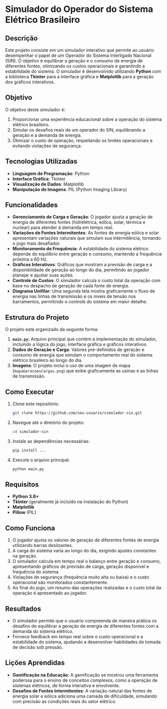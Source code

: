 # Simulador do Operador do Sistema Elétrico Brasileiro

## Descrição

Este projeto consiste em um simulador interativo que permite ao usuário desempenhar o papel de um Operador do Sistema Interligado Nacional (SIN). O objetivo é equilibrar a geração e o consumo de energia de diferentes fontes, otimizando os custos operacionais e garantindo a estabilidade do sistema. O simulador é desenvolvido utilizando **Python** com a biblioteca **Tkinter** para a interface gráfica e **Matplotlib** para a geração dos gráficos interativos.

## Objetivo

O objetivo deste simulador é:
1. Proporcionar uma experiência educacional sobre a operação do sistema elétrico brasileiro.
2. Simular os desafios reais de um operador do SIN, equilibrando a geração e a demanda de energia.
3. Otimizar o custo de operação, respeitando os limites operacionais e evitando violações de segurança.

## Tecnologias Utilizadas

- **Linguagem de Programação**: Python
- **Interface Gráfica**: Tkinter
- **Visualização de Dados**: Matplotlib
- **Manipulação de Imagens**: PIL (Python Imaging Library)

## Funcionalidades

- **Gerenciamento de Carga e Geração**: O jogador ajusta a geração de energia de diferentes fontes (hidrelétrica, eólica, solar, térmica e nuclear) para atender à demanda em tempo real.
- **Variações de Fontes Intermitentes**: As fontes de energia eólica e solar apresentam variações naturais que simulam sua intermitência, tornando o jogo mais desafiador.
- **Monitoramento de Frequência**: A estabilidade do sistema elétrico depende do equilíbrio entre geração e consumo, mantendo a frequência próxima a 60 Hz.
- **Gráficos Interativos**: Gráficos que mostram a previsão de carga e a disponibilidade de geração ao longo do dia, permitindo ao jogador planejar e ajustar suas ações.
- **Controle de Custos**: O simulador calcula o custo total da operação com base no despacho de geração de cada fonte de energia.
- **Diagrama Unifilar**: Uma segunda tela mostra graficamente o fluxo de energia nas linhas de transmissão e os níveis de tensão nos barramentos, permitindo o controle do sistema em maior detalhe.

## Estrutura do Projeto

O projeto está organizado da seguinte forma:

1. **`main.py`**: Arquivo principal que contém a implementação do simulador, incluindo a lógica do jogo, interface gráfica e gráficos interativos.
2. **Dados de Geração e Carga**: Valores pré-definidos de geração e consumo de energia que simulam o comportamento real do sistema elétrico brasileiro ao longo do dia.
3. **Imagens**: O projeto inclui o uso de uma imagem de mapa (`mapaGeracoesCargas.png`) que exibe graficamente as usinas e as linhas de transmissão.

## Como Executar

1. Clone este repositório:
    ```bash
    git clone https://github.com/seu-usuario/simulador-sin.git
    ```

2. Navegue até o diretório do projeto:
    ```bash
    cd simulador-sin
    ```

3. Instale as dependências necessárias:
    ```bash
    pip install ...
    ```

4. Execute o arquivo principal:
    ```bash
    python main.py
    ```

## Requisitos

- **Python 3.8+**
- **Tkinter** (geralmente já incluído na instalação do Python)
- **Matplotlib**
- **Pillow** (PIL)

## Como Funciona

1. O jogador ajusta os valores de geração de diferentes fontes de energia utilizando barras deslizantes.
2. A carga do sistema varia ao longo do dia, exigindo ajustes constantes na geração.
3. O simulador calcula em tempo real o balanço entre geração e consumo, apresentando gráficos de previsão de carga, geração disponível e frequência do sistema.
4. Violações de segurança (frequência muito alta ou baixa) e o custo operacional são monitorados constantemente.
5. Ao final do jogo, um resumo das operações realizadas e o custo total da operação é apresentado ao jogador.

## Resultados

- O simulador permite que o usuário compreenda de maneira prática os desafios de equilibrar a geração de energia de diferentes fontes com a demanda do sistema elétrico.
- Fornece feedback em tempo real sobre o custo operacional e a estabilidade do sistema, ajudando a desenvolver habilidades de tomada de decisão sob pressão.

## Lições Aprendidas

- **Gamificação na Educação**: A gamificação se mostrou uma ferramenta poderosa para o ensino de conceitos complexos, como a operação de sistemas elétricos, de forma interativa e envolvente.
- **Desafios de Fontes Intermitentes**: A variação natural das fontes de energia solar e eólica adiciona uma camada de dificuldade, simulando com precisão as condições reais do setor elétrico.

